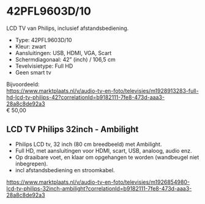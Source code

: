 # 42PFL9603D/10

LCD TV van Philips, inclusief afstandsbediening.

* Type: 42PFL9603D/10
* Kleur: zwart
* Aansluitingen: USB, HDMI, VGA, Scart
* Schermdiagonaal: 42” (inch) / 106,5 cm
* Tevelvisietype: Full HD
* Geen smart tv

Bijvoordeeld:<br>
https://www.marktplaats.nl/v/audio-tv-en-foto/televisies/m1928913283-full-hd-lcd-tv-philips-42?correlationId=b9182111-7fe8-473d-aaa3-28a8c8de92a3<br>
€ 50,00<br>


## LCD TV Philips 32inch - Ambilight

* Philips LCD tv, 32 inch (80 cm breedbeeld) met Ambilight.
* Full HD, met aansluitingen voor HDMI, scart, USB, analoog, audio enz.
* Op draaibare voet, en klaar om opgehangen te worden (wandbeugel niet inbegrepen).
* incl afstandsbediening en stroomkabel.

https://www.marktplaats.nl/v/audio-tv-en-foto/televisies/m1926854980-lcd-tv-philips-32inch-ambilight?correlationId=b9182111-7fe8-473d-aaa3-28a8c8de92a3
